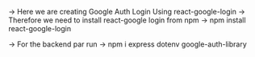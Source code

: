 -> Here we are creating Google Auth Login Using react-google-login
-> Therefore we need to install react-google login from npm 
-> npm install react-google-login

-> For the backend par run 
-> npm i express dotenv google-auth-library